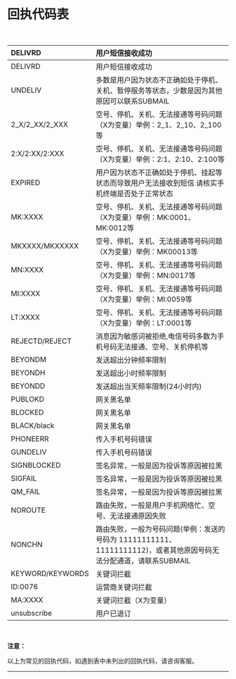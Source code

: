 # 回执代码表

<br>

| DELIVRD          | 用户短信接收成功                                             |
| :--------------- | :----------------------------------------------------------- |
| DELIVRD          | 用户短信接收成功                                             |
| UNDELIV          | 多数是用户因为状态不正确如处于停机、关机、暂停服务等状态，少数是因为其他原因可以联系SUBMAIL |
| 2_X/2_XX/2_XXX   | 空号、停机、关机、无法接通等号码问题（X为变量）举例：2_1、2_10、2_100等 |
| 2:X/2:XX/2:XXX   | 空号、停机、关机、无法接通等号码问题（X为变量）举例：2:1、2:10、2:100等 |
| EXPIRED          | 用户因为状态不正确如处于停机、挂起等状态而导致用户无法接收到短信 请核实手机终端是否处于正常状态 |
| MK:XXXX          | 空号、停机、关机、无法接通等号码问题（X为变量）举例：MK:0001、MK:0012等 |
| MKXXXX/MKXXXXX   | 空号、停机、关机、无法接通等号码问题（X为变量）举例：MK00013等 |
| MN:XXXX          | 空号、停机、关机、无法接通等号码问题（X为变量）举例：MN:0017等 |
| MI:XXXX          | 空号、停机、关机、无法接通等号码问题（X为变量）举例：MI:0059等 |
| LT:XXXX          | 空号、停机、关机、无法接通等号码问题（X为变量）举例：LT:0001等 |
| REJECTD/REJECT   | 消息因为敏感词被拒绝,电信号码多数为手机号码无法接通、空号、关机停机等 |
| BEYONDM          | 发送超出分钟频率限制                                         |
| BEYONDH          | 发送超出小时频率限制                                         |
| BEYONDD          | 发送超出当天频率限制(24小时内)                               |
| PUBLOKD          | 网关黑名单                                                   |
| BLOCKED          | 网关黑名单                                                   |
| BLACK/black      | 网关黑名单                                                   |
| PHONEERR         | 传入手机号码错误                                             |
| GUNDELIV         | 传入手机号码错误                                             |
| SIGNBLOCKED      | 签名异常，一般是因为投诉等原因被拉黑                         |
| SIGFAIL          | 签名异常，一般是因为投诉等原因被拉黑                         |
| QM_FAIL          | 签名异常，一般是因为投诉等原因被拉黑                         |
| NOROUTE          | 路由失败，一般是用户手机网络忙、空号、无法接通原因失败       |
| NONCHN           | 路由失败，一般为号码问题(举例：发送的号码为 11111111111、11111111112)，或者其他原因号码无法分配通道，请联系SUBMAIL |
| KEYWORD/KEYWORDS | 关键词拦截                                                   |
| ID:0076          | 运营商关键词拦截                                             |
| MA:XXXX          | 关键词拦截（X为变量）                                        |
| unsubscribe      | 用户已退订                                                   |

<br>

**注意：**

以上为常见的回执代码，如遇到表中未列出的回执代码，请咨询客服。

------

